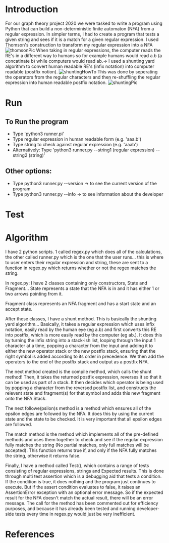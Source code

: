# Introduction
For our graph theory project 2020 we were tasked to write a program using Python that can build a non-deterministic finite automaton (NFA) from a regular expression. In simpler terms, I had to create a program that tests a given string and sees if it is a match for a given regular expression. 
I used Thomson's construction to transform my regular expression into a NFA
![thomsonPic](https://i.ibb.co/WfJCR6q/thomson1.png)
When taking in regular expressions, the computer reads the RE's in a different way to humans so for example humans would read a.b (a concatinate b) while computers would read ab.-> I used a shunting yard algorithm to convert human readable RE's (infix notation) into computer readable (postfix notion). 
![shuntingHowTo](https://i.ibb.co/bzVcCzt/shunting2.png)
This was done by seperating the operators from the regular characters and then re-shuffling the regular expression into human readable postfix notation.
![shuntingPic](https://i.ibb.co/5MyDRt3/shunting1.png)

# Run
## To Run the program
- Type 'python3 runner.pi'
- Type regular expression in human readable form (e.g. 'aaa.b')
- Type string to check against regular expression (e.g. 'aaab')
- Alternatively: Type 'python3 runner.py --string1 (regular expression) --string2 (string)'
## Other options:
- Type python3 runner.py --version -> to see the current version of the program
- Type python3 runner.py --info -> to see information about the developer

# Test

# Algorithm
I have 2 python scripts. 1 called regex.py which does all of the calculations, the other called runner.py which is the one that the user runs... this is where to user enters their regular expression and string, these are sent to a function in regex.py which returns whether or not the regex matches the string. 

In regex.py: I have 2 classes containing only constructors, State and Fragment... State represents a state that the NFA is in and it has either 1 or two arrows pointing from it. 

Fragment class represents an NFA fragment and has a start state and an accept state.

After these classes, I have a shunt method. This is basically the shunting yard algorithm... Basically, it takes a regular expression which uses infix notation, easily read by the human eye (eg a.b) and first converts this RE into postfix, which is more easily read by the computer (eg ab.). It does this by turning the infix string into a stack-ish list, looping through the input 1 character at a time, popping a character from the input and adding it to either the new operator stack or the new postfix stack, ensuring that the right symbol is added according to its order in precedence. We then add the operators to the end of the postfix stack and output as a postfix NFA.

The next method created is the compile method, which calls the shunt method! Then, it takes the returned postfix expression, reverses it so that it can be used as part of a stack. It then decides which operator is being used by popping a character from the reversed postfix list, and constructs the relevent state and fragment(s) for that symbol and adds this new fragment onto the NFA Stack.

The next followe(psilon)s method is a method which ensures all of the epsilon edges are followed by the NFA. It does this by using the current state and the state to be checked. It is very important that all epsilon edges are followed.

The match method is the method which implements all of the pre-defined methods and uses them together to check and see if the regular expression fully matches the string (No partial matches, only full matches will be accepted). This function returns true if, and only if the NFA fully matches the string, otherwise it returns false.

Finally, I have a method called Test(), which contains a range of tests consisting of regular expressions, strings and Expected results. This is done through multi test assertion which is a debugging aid that tests a condition. If the condition is true, it does nothing and the program just continues to execute. But if the assert condition evaluates to false, it raises an AssertionError exception with an optional error message. So if the expected result for the NFA doesn't match the actual result, there will be an error message. The call for the method has been commented out for efficiency purposes, and because it has already been tested and running developer-side tests every time in regex.py would just be very inefficient.


# References
